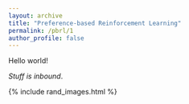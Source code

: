 ```yaml
---
layout: archive
title: "Preference-based Reinforcement Learning"
permalink: /pbrl/1
author_profile: false
---
```


Hello world!

*Stuff is inbound*.

{% include rand_images.html %}